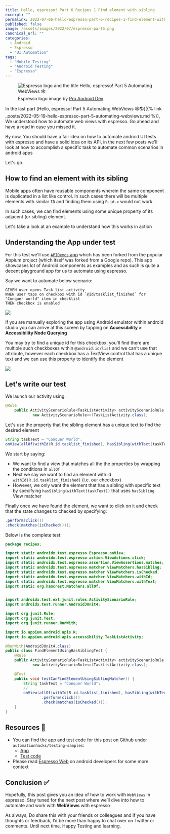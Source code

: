 ```yaml
---
title: Hello, espresso! Part 6 Recipes 1 Find element with sibling
excerpt: ""
permalink: 2022-07-06-hello-espresso-part-6-recipes-1-find-element-with-sibling
published: false
image: /assets/images/2022/07/espresso-part5.png
canonical_url: ""
categories:
  - Android
  - Espresso
  - "UI Automation"
tags:
  - "Mobile Testing"
  - "Android Testing"
  - "Espresso"
---
```


<figure class="image">
    <img src="assets/images/2022/05/espresso-part5.png" alt="Espresso logo and the title Hello, espresso! Part 5 Automating WebViews 🕸">
    <figcaption>
        Espresso logo image by <a
            href="https://www.google.com/imgres?imgurl=https%3A%2F%2Fmiro.medium.com%2Fmax%2F600%2F1*Z2iFvuo4pMsK-aYhPkiGWA.png&imgrefurl=https%3A%2F%2Fproandroiddev.com%2Ftesting-android-ui-with-pleasure-e7d795308821&tbnid=2m9PR31uA1zqGM&vet=12ahUKEwjtm9SLnMT3AhVE8IUKHREuDVUQMygAegUIARCpAQ..i&docid=cWI2R5HvetOtGM&w=600&h=692&q=espresso%20android&ved=2ahUKEwjtm9SLnMT3AhVE8IUKHREuDVUQMygAegUIARCpAQ">Pro Android Dev</a> 
    </figcaption>
</figure>

In the last part [Hello, espresso! Part 5 Automating WebViews
🕸️🌎]({% link _posts/2022-05-19-hello-espresso-part-5-automating-webviews.md %}),
We understood how to automate web views with espresso. Go ahead and have a read
in case you missed it.

By now, You should have a fair idea on how to automate android UI tests with
espresso and have a solid idea on its API, in the next few posts we'll look at
how to accomplish a specific task to automate common scenarios in android apps

Let's go.

## How to find an element with its sibling

Mobile apps often have reusable components wherein the same component is duplicated in a list like control. In such cases there will be multiple elements with similar `ID` and finding them using `R.id.x` would not work.

In such cases, we can find elements using some unique property of its adjacent (or sibling) element.

Let's take a look at an example to understand how this works in action

## Understanding the App under test

For this test we'll use [`APIDemos` app](https://github.com/automationhacks/android-apidemos) which has been forked from the popular Appium project (which itself was forked from a Google repo). This app showcases lot of Android components as examples and as such is quite a decent playground app for us to automate using espresso.

Say we want to automate below scenario:

```gherkin
GIVEN user opens Task list activity
WHEN user taps on checkbox with id `@id/tasklist_finished` for "Conquer world" item in checklist
THEN checkbox is enabled
```

![](../assets/images/2022/07/task-list-activity.png)

If you are manually exploring the app using Android emulator within android studio you can arrive at this screen by tapping on **Accessibility > Accessibility Node Querying**

You may try to find a unique id for this checkbox, you'll find there are multiple such checkboxes within `@android:id/list` and we can't use that attribute, however each checkbox has a TextView control that has a unique text and we can use this property to identify the element

![](../assets/images/2022/07/task-list-activity-layout-inspector.png)

## Let's write our test

We launch our activity using:

```java
@Rule
    public ActivityScenarioRule<TaskListActivity> activityScenarioRule =
            new ActivityScenarioRule<>(TaskListActivity.class);
```

Let's use the property that the sibling element has a unique text to find the desired element

```java
String taskText = "Conquer World";
onView(allOf(withId(R.id.tasklist_finished), hasSibling(withText(taskText))))
```

We start by saying:

- We want to find a view that matches all the the properties by wrapping the conditions in `allOf`
- Next we say we want to find an element with id `withId(R.id.tasklist_finished)` (i.e. our checkbox)
- However, we only want the element that has a sibling with specific text by specifying `hasSibling(withText(taskText))` that uses `hasSibling` View matcher

Finally once we have found the element, we want to click on it and check that the state changes to checked by specifying:

```java
.perform(click())
.check(matches(isChecked()));
```

Below is the complete test:


```java
package recipes;

import static androidx.test.espresso.Espresso.onView;
import static androidx.test.espresso.action.ViewActions.click;
import static androidx.test.espresso.assertion.ViewAssertions.matches;
import static androidx.test.espresso.matcher.ViewMatchers.hasSibling;
import static androidx.test.espresso.matcher.ViewMatchers.isChecked;
import static androidx.test.espresso.matcher.ViewMatchers.withId;
import static androidx.test.espresso.matcher.ViewMatchers.withText;
import static org.hamcrest.Matchers.allOf;


import androidx.test.ext.junit.rules.ActivityScenarioRule;
import androidx.test.runner.AndroidJUnit4;

import org.junit.Rule;
import org.junit.Test;
import org.junit.runner.RunWith;

import io.appium.android.apis.R;
import io.appium.android.apis.accessibility.TaskListActivity;

@RunWith(AndroidJUnit4.class)
public class FindElementUsingHasSiblingTest {
    @Rule
    public ActivityScenarioRule<TaskListActivity> activityScenarioRule =
            new ActivityScenarioRule<>(TaskListActivity.class);

    @Test
    public void testCanFindElementUsingSiblingMatcher() {
        String taskText = "Conquer World";
        //
        onView(allOf(withId(R.id.tasklist_finished), hasSibling(withText(taskText))))
                .perform(click())
                .check(matches(isChecked()));
    }
}
```



## Resources 📘

- You can find the app and test code for this post on Github under
  `automationhacks/testing-samples`:
  - [App](https://github.com/automationhacks/testing-samples/tree/main/ui/espresso/WebBasicSample)
  - [Test code](https://github.com/automationhacks/testing-samples/blob/main/ui/espresso/WebBasicSample/app/src/androidTest/java/com/example/android/testing/espresso/web/BasicSample/WebViewPracticeTest.java)
- Please read
  [Espresso Web](https://developer.android.com/training/testing/espresso/web) on
  android developers for some more context

## Conclusion ✅

Hopefully, this post gives you an idea of how to work with `WebViews` in
espresso. Stay tuned for the next post where we’ll dive into how to automate and
work with **WebViews** with espresso

As always, Do share this with your friends or colleagues and if you have
thoughts or feedback, I’d be more than happy to chat over on Twitter or
comments. Until next time. Happy Testing and learning.

```

```
